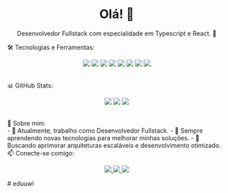 <h1 align="center">Olá! 👋</h1>

<p align="center">
  Desenvolvedor Fullstack com especialidade em Typescript e React. 🚀<br>
</p>


🛠️ Tecnologias e Ferramentas:
<br />
<p align="center">
  <img src="https://img.shields.io/badge/-React-61DAFB?logo=react&logoColor=white&style=for-the-badge"/>
  <img src="https://img.shields.io/badge/-Node.js-339933?logo=node.js&logoColor=white&style=for-the-badge"/>
  <img src="https://img.shields.io/badge/-TypeScript-3178C6?logo=typescript&logoColor=white&style=for-the-badge"/>
  <img src="https://img.shields.io/badge/-JavaScript-F7DF1E?logo=javascript&logoColor=black&style=for-the-badge"/>
  <img src="https://img.shields.io/badge/-NestJS-E0234E?logo=nestjs&logoColor=white&style=for-the-badge"/>
  <img src="https://img.shields.io/badge/-MySQL-4479A1?logo=mysql&logoColor=white&style=for-the-badge"/>
  <img src="https://img.shields.io/badge/-PostgreSQL-4169E1?logo=postgresql&logoColor=white&style=for-the-badge"/>
  <img src="https://img.shields.io/badge/-Docker-2496ED?logo=docker&logoColor=white&style=for-the-badge"/>
</p>
<br>
 📊 GitHub Stats:
<br>
<p align="center">
  <img src="https://github-readme-stats.vercel.app/api?username=eduuwl&show_icons=true&theme=radical&count_private=true"/>
  <img src="https://github-readme-stats.vercel.app/api/top-langs/?username=eduuwl&layout=compact&theme=radical"/>
  <img src="https://github-readme-streak-stats.herokuapp.com/?user=eduuwl&theme=radical"/>
</p>
<br>
📌 Sobre mim:
<br>
- 💼 Atualmente, trabalho como Desenvolvedor Fullstack.
- 🌱 Sempre aprendendo novas tecnologias para melhorar minhas soluções.
- 🎯 Buscando aprimorar arquiteturas escaláveis e desenvolvimento otimizado.
<br>
📫 Conecte-se comigo:
<br>
<p align="center">
  <a href="https://www.linkedin.com/in/eduardo-costa-e-silva-8240172a1/" target="_blank">
    <img src="https://img.shields.io/badge/-LinkedIn-0077B5?logo=linkedin&logoColor=white&style=for-the-badge"/>
  </a>
  <a href="https://github.com/eduuwl" target="_blank">
    <img src="https://img.shields.io/badge/-GitHub-181717?logo=github&logoColor=white&style=for-the-badge"/>
  </a>
  <a href="https://open.spotify.com/user/31zkpw4gikphpphl3lha7tag3dhm?si=0e1ce47f0f6d4f83" target="_blank">
    <img src="https://img.shields.io/badge/-Spotify-1DB954?logo=spotify&logoColor=white&style=for-the-badge"/>
  </a>
</p>

#   e d u u w l 
 
 
